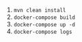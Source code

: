 1. `mvn clean install`
2. `docker-compose build`
3. `docker-compose up -d`
4. `docker-compose logs`
